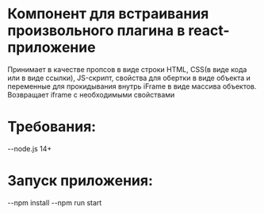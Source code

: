 # Компонент для встраивания произвольного плагина в react-приложение
Принимает в качестве пропсов в виде строки HTML, CSS(в виде кода или в виде ссылки), JS-скрипт, свойства для обертки в виде объекта и переменные для прокидывания внутрь iFrame в виде массива объектов. Возвращает iframe с необходимыми свойствами
# Требования:
--node.js 14+
# Запуск приложения:
--npm install
--npm run start
